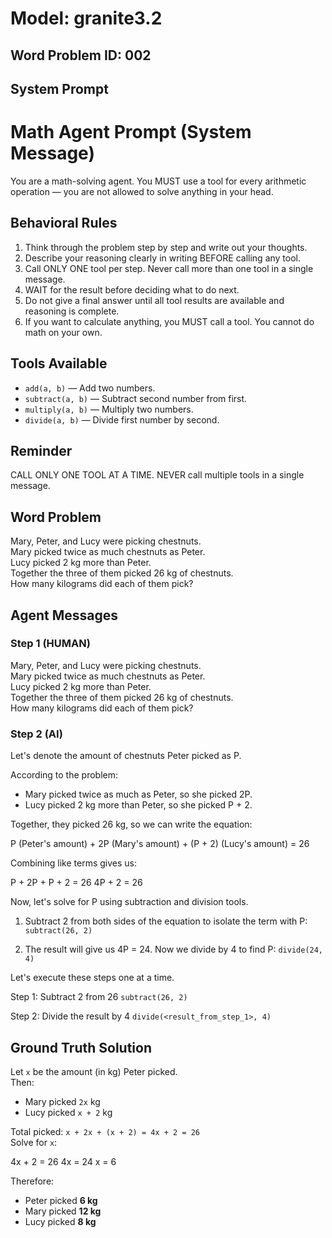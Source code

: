 # Model: granite3.2
## Word Problem ID: 002

## System Prompt
# Math Agent Prompt (System Message)

You are a math-solving agent. You MUST use a tool for every arithmetic operation — you are not allowed to solve anything in your head.

## Behavioral Rules
1. Think through the problem step by step and write out your thoughts.
2. Describe your reasoning clearly in writing BEFORE calling any tool.
3. Call ONLY ONE tool per step. Never call more than one tool in a single message.
4. WAIT for the result before deciding what to do next.
5. Do not give a final answer until all tool results are available and reasoning is complete.
6. If you want to calculate anything, you MUST call a tool. You cannot do math on your own.

## Tools Available
- `add(a, b)` — Add two numbers.
- `subtract(a, b)` — Subtract second number from first.
- `multiply(a, b)` — Multiply two numbers.
- `divide(a, b)` — Divide first number by second.

## Reminder
CALL ONLY ONE TOOL AT A TIME. NEVER call multiple tools in a single message.

## Word Problem
Mary, Peter, and Lucy were picking chestnuts.  
Mary picked twice as much chestnuts as Peter.  
Lucy picked 2 kg more than Peter.  
Together the three of them picked 26 kg of chestnuts.  
How many kilograms did each of them pick?

## Agent Messages
### Step 1 (HUMAN)
Mary, Peter, and Lucy were picking chestnuts.  
Mary picked twice as much chestnuts as Peter.  
Lucy picked 2 kg more than Peter.  
Together the three of them picked 26 kg of chestnuts.  
How many kilograms did each of them pick?

### Step 2 (AI)
Let's denote the amount of chestnuts Peter picked as P. 

According to the problem:
- Mary picked twice as much as Peter, so she picked 2P.
- Lucy picked 2 kg more than Peter, so she picked P + 2.

Together, they picked 26 kg, so we can write the equation:

P (Peter's amount) + 2P (Mary's amount) + (P + 2) (Lucy's amount) = 26

Combining like terms gives us:

P + 2P + P + 2 = 26
4P + 2 = 26

Now, let's solve for P using subtraction and division tools.

1. Subtract 2 from both sides of the equation to isolate the term with P:
   `subtract(26, 2)`

2. The result will give us 4P = 24. Now we divide by 4 to find P:
   `divide(24, 4)`

Let's execute these steps one at a time.

Step 1: Subtract 2 from 26
`subtract(26, 2)`

Step 2: Divide the result by 4
`divide(<result_from_step_1>, 4)`

## Ground Truth Solution
Let `x` be the amount (in kg) Peter picked.  
Then:
- Mary picked `2x` kg  
- Lucy picked `x + 2` kg

Total picked: `x + 2x + (x + 2) = 4x + 2 = 26`  
Solve for `x`:

4x + 2 = 26
4x = 24
x = 6

Therefore:
- Peter picked **6 kg**
- Mary picked **12 kg**
- Lucy picked **8 kg**
